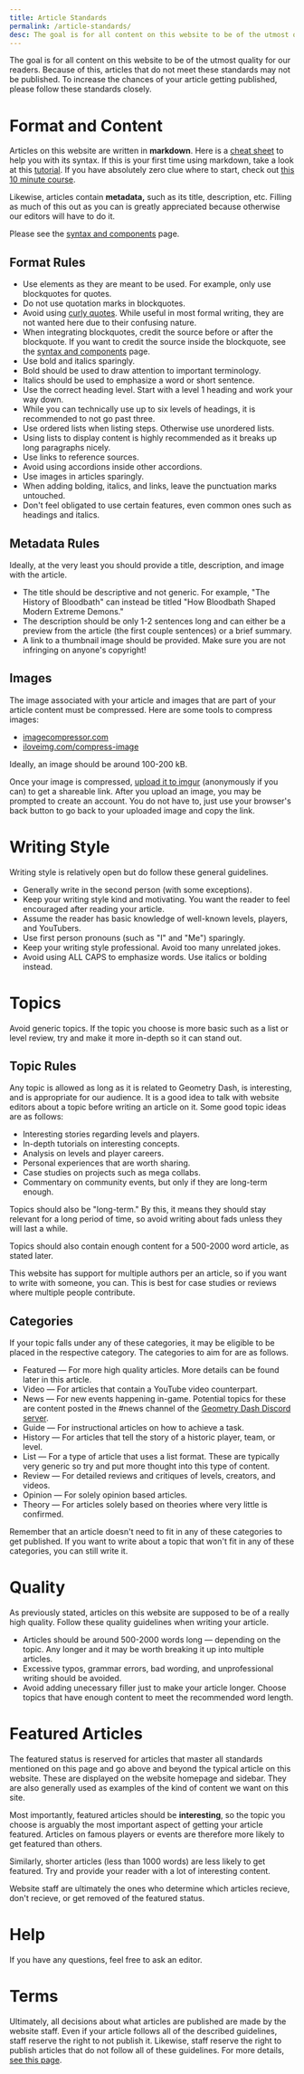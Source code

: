 ```yaml
---
title: Article Standards
permalink: /article-standards/
desc: The goal is for all content on this website to be of the utmost quality for our readers. Because of this, articles that do not meet these standards may not be published.
---
```


The goal is for all content on this website to be of the utmost quality for our readers. Because of this, articles that do not meet these standards may not be published. To increase the chances of your article getting published, please follow these standards closely.

# Format and Content

Articles on this website are written in **markdown**. Here is a [cheat sheet](https://www.markdownguide.org/cheat-sheet/) to help you with its syntax. If this is your first time using markdown, take a look at this [tutorial](https://www.markdownguide.org/basic-syntax/). If you have absolutely zero clue where to start, check out [this 10 minute course](https://www.markdowntutorial.com/).

Likewise, articles contain **metadata,** such as its title, description, etc. Filling as much of this out as you can is greatly appreciated because otherwise our editors will have to do it.

Please see the [syntax and components](/syntax-components/) page.

## Format Rules

* Use elements as they are meant to be used. For example, only use blockquotes for quotes.
* Do not use quotation marks in blockquotes.
* Avoid using [curly quotes](https://writer.com/blog/curly-quotes/). While useful in most formal writing, they are not wanted here due to their confusing nature.
* When integrating blockquotes, credit the source before or after the blockquote. If you want to credit the source inside the blockquote, see the [syntax and components](/syntax-components/) page.
* Use bold and italics sparingly.
* Bold should be used to draw attention to important terminology.
* Italics should be used to emphasize a word or short sentence.
* Use the correct heading level. Start with a level 1 heading and work your way down.
* While you can technically use up to six levels of headings, it is recommended to not go past three.
* Use ordered lists when listing steps. Otherwise use unordered lists.
* Using lists to display content is highly recommended as it breaks up long paragraphs nicely.
* Use links to reference sources.
* Avoid using accordions inside other accordions.
* Use images in articles sparingly.
* When adding bolding, italics, and links, leave the punctuation marks untouched.
* Don't feel obligated to use certain features, even common ones such as headings and italics.

## Metadata Rules

Ideally, at the very least you should provide a title, description, and image with the article.

* The title should be descriptive and not generic. For example, "The History of Bloodbath" can instead be titled "How Bloodbath Shaped Modern Extreme Demons."
* The description should be only 1-2 sentences long and can either be a preview from the article (the first couple sentences) or a brief summary.
* A link to a thumbnail image should be provided. Make sure you are not infringing on anyone's copyright!

## Images

The image associated with your article and images that are part of your article content must be compressed. Here are some tools to compress images:

* [imagecompressor.com](https://imagecompressor.com/)
* [iloveimg.com/compress-image](https://www.iloveimg.com/compress-image)

Ideally, an image should be around 100-200 kB.

Once your image is compressed, [upload it to imgur](https://imgur.com/upload) (anonymously if you can) to get a shareable link. After you upload an image, you may be prompted to create an account. You do not have to, just use your browser's back button to go back to your uploaded image and copy the link.

# Writing Style

Writing style is relatively open but do follow these general guidelines.

* Generally write in the second person (with some exceptions).
* Keep your writing style kind and motivating. You want the reader to feel encouraged after reading your article.
* Assume the reader has basic knowledge of well-known levels, players, and YouTubers.
* Use first person pronouns (such as "I" and "Me") sparingly.
* Keep your writing style professional. Avoid too many unrelated jokes.
* Avoid using ALL CAPS to emphasize words. Use italics or bolding instead.

# Topics

Avoid generic topics. If the topic you choose is more basic such as a list or level review, try and make it more in-depth so it can stand out.

## Topic Rules

Any topic is allowed as long as it is related to Geometry Dash, is interesting, and is appropriate for our audience. It is a good idea to talk with website editors about a topic before writing an article on it. Some good topic ideas are as follows:

* Interesting stories regarding levels and players.
* In-depth tutorials on interesting concepts.
* Analysis on levels and player careers.
* Personal experiences that are worth sharing.
* Case studies on projects such as mega collabs.
* Commentary on community events, but only if they are long-term enough.

Topics should also be "long-term." By this, it means they should stay relevant for a long period of time, so avoid writing about fads unless they will last a while.

Topics should also contain enough content for a 500-2000 word article, as stated later.

This website has support for multiple authors per an article, so if you want to write with someone, you can. This is best for case studies or reviews where multiple people contribute.

## Categories

If your topic falls under any of these categories, it may be eligible to be placed in the respective category. The categories to aim for are as follows.

* Featured — For more high quality articles. More details can be found later in this article.
* Video — For articles that contain a YouTube video counterpart.
* News — For new events happening in-game. Potential topics for these are content posted in the #news channel of the [Geometry Dash Discord server]().
* Guide — For instructional articles on how to achieve a task.
* History — For articles that tell the story of a historic player, team, or level.
* List — For a type of article that uses a list format. These are typically very generic so try and put more thought into this type of content.
* Review — For detailed reviews and critiques of levels, creators, and videos.
* Opinion — For solely opinion based articles.
* Theory — For articles solely based on theories where very little is confirmed.

Remember that an article doesn't need to fit in any of these categories to get published. If you want to write about a topic that won't fit in any of these categories, you can still write it.

# Quality

As previously stated, articles on this website are supposed to be of a really high quality. Follow these quality guidelines when writing your article.

* Articles should be around 500-2000 words long — depending on the topic. Any longer and it may be worth breaking it up into multiple articles.
* Excessive typos, grammar errors, bad wording, and unprofessional writing should be avoided.
* Avoid adding unecessary filler just to make your article longer. Choose topics that have enough content to meet the recommended word length.

# Featured Articles

The featured status is reserved for articles that master all standards mentioned on this page and go above and beyond the typical article on this website. These are displayed on the website homepage and sidebar. They are also generally used as examples of the kind of content we want on this site.

Most importantly, featured articles should be **interesting**, so the topic you choose is arguably the most important aspect of getting your article featured. Articles on famous players or events are therefore more likely to get featured than others.

Similarly, shorter articles (less than 1000 words) are less likely to get featured. Try and provide your reader with a lot of interesting content.

Website staff are ultimately the ones who determine which articles recieve, don't recieve, or get removed of the featured status.

# Help

If you have any questions, feel free to ask an editor.

# Terms

Ultimately, all decisions about what articles are published are made by the website staff. Even if your article follows all of the described guidelines, staff reserve the right to not publish it. Likewise, staff reserve the right to publish articles that do not follow all of these guidelines. For more details, [see this page](/how-to-post-an-article).